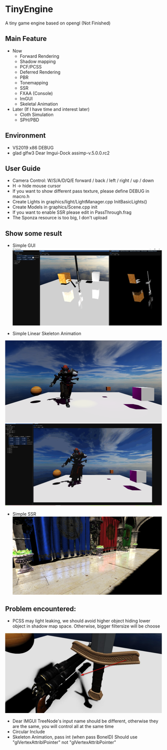 # TinyEngine
A tiny game engine based on opengl (Not Finished)

## Main Feature
- Now
	- Forward Rendering
	- Shadow mapping
	- PCF/PCSS
	- Deferred Rendering
	- PBR
	- Tonemapping
	- SSR
	- FXAA (Console)
	- ImGUI
	- Skeletal Animation 
 - Later (If I have time and interest later)
	- Cloth Simulation
	- SPH/PBD

## Environment
 - VS2019		x86 DEBUG
 - glad	 glfw3 	Dear Imgui-Dock	assimp-v.5.0.0.rc2

## User Guide
 - Camera Control: W/S/A/D/Q/E  forward / back / left / right / up / down
 - H -> hide mouse cursor
 - If you want to show different pass texture, please define DEBUG in macro.h
 - Create Lights in graphics/light/LightManager.cpp InitBasicLights()
 - Create Models in graphics/Scene.cpp init
 - If you want to enable SSR please edit in PassThrough.frag
 - The Sponza resource is too big, I don't upload
## Show some result
 - Simple GUI
![GUI](./image/gui.jpg)

 - Simple Linear Skeleton Animation

![Skeleton Animation](./image/dancing.jpg)
![Skeleton Animation](./image/Skeleton_Animation.gif)

 - Simple SSR
![SSR](./image/SSR.jpg)

## Problem encountered:
 - PCSS may light leaking, we should avoid higher object hiding lower object in shadow map space. 
Otherwise, bigger filtersize will be choose

![PCSS_Light_Leaking](./image/PCSS_light_leaking.jpg)


 - Dear IMGUI TreeNode's input name should be different, otherwise they are the same, 
you will control all at the same time
 - Circular Include
 - Skeleton Animation, pass int (when pass BoneID) Should use "glVertexAttribIPointer" not "glVertexAttribPointer"